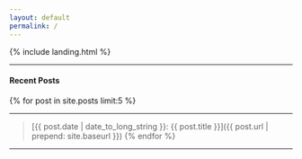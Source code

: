 ```yaml
---
layout: default
permalink: /
---
```


{% include landing.html %}

___
#### Recent Posts
{% for post in site.posts limit:5 %}
___     
> [{{ post.date | date_to_long_string }}: {{ post.title }}]({{ post.url | prepend: site.baseurl }})
{% endfor %}
___

